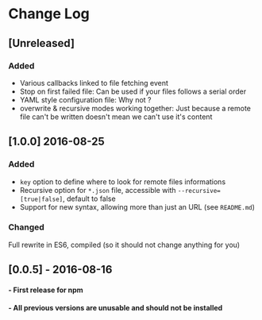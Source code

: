 # Change Log

## [Unreleased]
### Added
- Various callbacks linked to file fetching event
- Stop on first failed file: Can be used if your files follows a serial order
- YAML style configuration file: Why not ?
- overwrite & recursive modes working together: Just because a remote file can't be written doesn't mean we can't use it's content

## [1.0.0] 2016-08-25
### Added
- ```key``` option to define where to look for remote files informations
- Recursive option for ```*.json``` file, accessible with ```--recursive=[true|false]```, default to false
- Support for new syntax, allowing more than just an URL (see ```README.md```)

### Changed
Full rewrite in ES6, compiled (so it should not change anything for you)

## [0.0.5] - 2016-08-16
#### - First release for npm
#### - All previous versions are unusable and should not be installed
